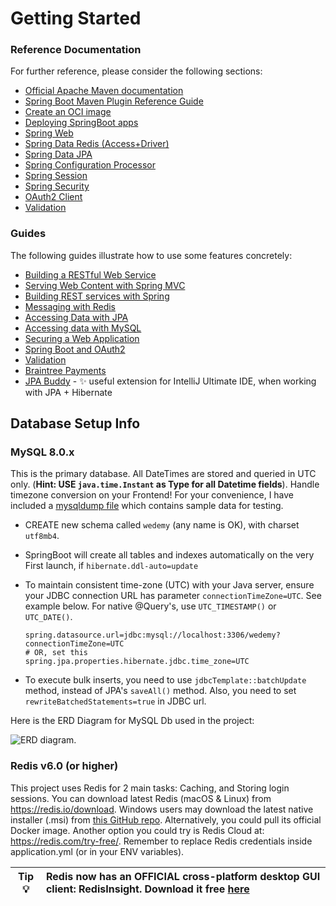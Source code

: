 # Getting Started

### Reference Documentation

For further reference, please consider the following sections:

* [Official Apache Maven documentation](https://maven.apache.org/guides/index.html)
* [Spring Boot Maven Plugin Reference Guide](https://docs.spring.io/spring-boot/docs/2.7.13/maven-plugin/reference/html/)
* [Create an OCI image](https://docs.spring.io/spring-boot/docs/2.7.13/maven-plugin/reference/html/#build-image)
* [Deploying SpringBoot apps](https://docs.spring.io/spring-boot/docs/current/reference/htmlsingle/#deployment)
* [Spring Web](https://docs.spring.io/spring-boot/docs/2.7.13/reference/htmlsingle/#web)
* [Spring Data Redis (Access+Driver)](https://docs.spring.io/spring-boot/docs/2.7.13/reference/htmlsingle/#data.nosql.redis)
* [Spring Data JPA](https://docs.spring.io/spring-boot/docs/2.7.13/reference/htmlsingle/#data.sql.jpa-and-spring-data)
* [Spring Configuration Processor](https://docs.spring.io/spring-boot/docs/2.7.13/reference/htmlsingle/#appendix.configuration-metadata.annotation-processor)
* [Spring Session](https://docs.spring.io/spring-session/reference/)
* [Spring Security](https://docs.spring.io/spring-boot/docs/2.7.13/reference/htmlsingle/#web.security)
* [OAuth2 Client](https://docs.spring.io/spring-boot/docs/2.7.13/reference/htmlsingle/#web.security.oauth2.client)
* [Validation](https://docs.spring.io/spring-boot/docs/2.7.13/reference/htmlsingle/#io.validation)

### Guides

The following guides illustrate how to use some features concretely:

* [Building a RESTful Web Service](https://spring.io/guides/gs/rest-service/)
* [Serving Web Content with Spring MVC](https://spring.io/guides/gs/serving-web-content/)
* [Building REST services with Spring](https://spring.io/guides/tutorials/rest/)
* [Messaging with Redis](https://spring.io/guides/gs/messaging-redis/)
* [Accessing Data with JPA](https://spring.io/guides/gs/accessing-data-jpa/)
* [Accessing data with MySQL](https://spring.io/guides/gs/accessing-data-mysql/)
* [Securing a Web Application](https://spring.io/guides/gs/securing-web/)
* [Spring Boot and OAuth2](https://spring.io/guides/tutorials/spring-boot-oauth2/)
* [Validation](https://spring.io/guides/gs/validating-form-input/)
* [Braintree Payments](https://developer.paypal.com/braintree/docs/start/hello-server/java)
* [JPA Buddy](https://jpa-buddy.com/) - ✨ useful extension for IntelliJ Ultimate IDE, when working with JPA + Hibernate

## Database Setup Info

### MySQL 8.0.x

This is the primary database. All DateTimes are stored and queried in UTC only. (**Hint: USE `java.time.Instant` as Type
for all Datetime fields**). Handle timezone conversion on your Frontend! For your convenience, I have included a
[mysqldump file](src/main/resources/data.sql) which contains sample data for testing.

- CREATE new schema called `wedemy` (any name is OK), with charset `utf8mb4`.
- SpringBoot will create all tables and indexes automatically on the very First launch, if `hibernate.ddl-auto=update`
- To maintain consistent time-zone (UTC) with your Java server, ensure your JDBC connection URL has
  parameter `connectionTimeZone=UTC`. See example below. For native @Query's, use `UTC_TIMESTAMP()` or `UTC_DATE()`.

  ```properties
  spring.datasource.url=jdbc:mysql://localhost:3306/wedemy?connectionTimeZone=UTC
  # OR, set this
  spring.jpa.properties.hibernate.jdbc.time_zone=UTC
  ```

- To execute bulk inserts, you need to use `jdbcTemplate::batchUpdate` method, instead of JPA's `saveAll()` method. Also,
  you need to set `rewriteBatchedStatements=true` in JDBC url.

Here is the ERD Diagram for MySQL Db used in the project:

![ERD diagram](src/main/resources/wedemy_erd.png).

### Redis v6.0 (or higher)

This project uses Redis for 2 main tasks: Caching, and Storing login sessions. You can download latest Redis (macOS &
Linux) from https://redis.io/download. Windows users may download the latest native installer (.msi)
from [this GitHub repo](https://github.com/tporadowski/redis/releases). Alternatively, you could pull its official
Docker image.
Another option you could try is Redis Cloud at: https://redis.com/try-free/. Remember to replace Redis credentials
inside application.yml (or in your ENV variables).

| Tip 💡 | Redis now has an OFFICIAL cross-platform desktop GUI client: RedisInsight. Download it free [here](https://redis.com/redis-enterprise/redis-insight/) |
|--------|:------------------------------------------------------------------------------------------------------------------------------------------------------|
